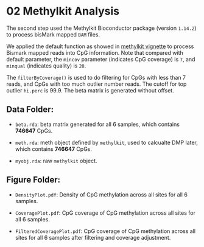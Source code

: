 # 02 Methylkit Analysis

The second step used the Methylkit Bioconductor package (version `1.14.2`) to process bisMark mapped `BAM` files.

We applied the default function as showed in [methylkit vignette](https://www.bioconductor.org/packages/release/bioc/vignettes/methylKit/inst/doc/methylKit.html) to process Bismark mapped reads into CpG information. Note that compared with default parameter, the `mincov` parameter (indicates CpG coverage) is `7`, and `minqual` (indicates quality) is `20`.

The `filterByCoverage()` is used to do filtering for CpGs with less than 7 reads, and CpGs with too much outlier number reads. The cutoff for top outlier `hi.perc` is 99.9. The beta matrix is generated without offset.

## Data Folder:

- `beta.rda`: beta matrix generated for all 6 samples, which contains __746647__ CpGs.

- `meth.rda`: meth object defined by `methylkit`, used to calcualte DMP later, which contains __746647__ CpGs.

- `myobj.rda`: raw `methylkit` object.

## Figure Folder:

- `DensityPlot.pdf`: Density of CpG methylation across all sites for all 6 samples.

- `CoveragePlot.pdf`: CpG coverage of CpG methylation across all sites for all 6 samples.

- `FilteredCoveragePlot.pdf`: CpG coverage of CpG methylation across all sites for all 6 samples after filtering and coverage adjustment.


